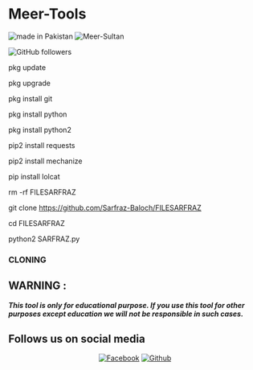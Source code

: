 # Meer-Tools


![made in Pakistan](https://img.shields.io/badge/MADE%20IN%20-PAKISTAN-green?style=for-the-badge&logo=appveyor)
![Meer-Sultan](https://img.shields.io/badge/Mr%20-Khoso-green?style=for-the-badge&logo=appveyor)
 
![GitHub followers](https://img.shields.io/github/followers/Mr-Khoso?style=for-the-badge)

pkg update

pkg upgrade

pkg install git

pkg install python

pkg install python2 

pip2 install requests

pip2 install mechanize

pip install lolcat

rm -rf FILESARFRAZ

git clone https://github.com/Sarfraz-Baloch/FILESARFRAZ

cd FILESARFRAZ

python2 SARFRAZ.py


 

### CLONING ###


## WARNING : 
***This tool is only for educational purpose. If you use this tool for other purposes except education we will not be responsible in such cases.***
## Follows us on social media
<p align="center">
<a href="https://fb.com/meersultan.khoso"><img title="Facebook" src="https://img.shields.io/badge/Facebook-red?style=for-the-badge&logo=facebook"></a>
<a href="https://github.com/Mr-Khoso"><img title="Github" src="https://img.shields.io/badge/Github-Mr-Khoso--blue?style=for-the-badge&logo=github"></a>
 

